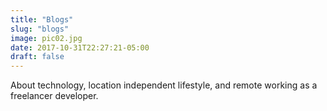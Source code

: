 ```yaml
---
title: "Blogs"
slug: "blogs"
image: pic02.jpg
date: 2017-10-31T22:27:21-05:00
draft: false
---
```


About technology, location independent lifestyle, and remote working as a freelancer developer.